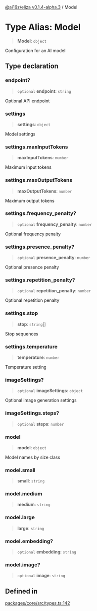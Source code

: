 [@ai16z/eliza v0.1.4-alpha.3](../index.md) / Model

# Type Alias: Model

> **Model**: `object`

Configuration for an AI model

## Type declaration

### endpoint?

> `optional` **endpoint**: `string`

Optional API endpoint

### settings

> **settings**: `object`

Model settings

### settings.maxInputTokens

> **maxInputTokens**: `number`

Maximum input tokens

### settings.maxOutputTokens

> **maxOutputTokens**: `number`

Maximum output tokens

### settings.frequency\_penalty?

> `optional` **frequency\_penalty**: `number`

Optional frequency penalty

### settings.presence\_penalty?

> `optional` **presence\_penalty**: `number`

Optional presence penalty

### settings.repetition\_penalty?

> `optional` **repetition\_penalty**: `number`

Optional repetition penalty

### settings.stop

> **stop**: `string`[]

Stop sequences

### settings.temperature

> **temperature**: `number`

Temperature setting

### imageSettings?

> `optional` **imageSettings**: `object`

Optional image generation settings

### imageSettings.steps?

> `optional` **steps**: `number`

### model

> **model**: `object`

Model names by size class

### model.small

> **small**: `string`

### model.medium

> **medium**: `string`

### model.large

> **large**: `string`

### model.embedding?

> `optional` **embedding**: `string`

### model.image?

> `optional` **image**: `string`

## Defined in

[packages/core/src/types.ts:142](https://github.com/Ungate-Ai/chitti/blob/main/packages/core/src/types.ts#L142)
